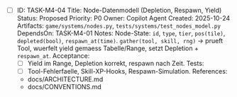 - [ ] ID: TASK-M4-04
  Title: Node-Datenmodell (Depletion, Respawn, Yield)
  Status: Proposed
  Priority: P0
  Owner: Copilot Agent
  Created: 2025-10-24
  Artifacts: `game/systems/nodes.py`, `tests/systems/test_nodes_model.py`
  DependsOn: TASK-M4-01
  Notes:
  Node-State: `id`, `type`, `tier`, `pos(tile)`, `depleted(bool)`, `respawn_at(time)`. `gather(tool, skill, rng)` -> prueft Tool, wuerfelt yield gemaess Tabelle/Range, setzt Depletion + `respawn_at`.
  Acceptance:
  - [ ] Yield im Range, Depletion korrekt, respawn nach Zeit.
  Tests:
  - [ ] Tool-Fehlerfaelle, Skill-XP-Hooks, Respawn-Simulation.
  References:
  - docs/ARCHITECTURE.md
  - docs/CONVENTIONS.md
